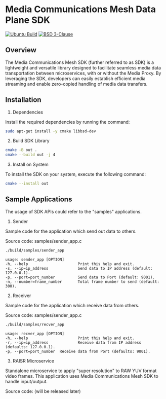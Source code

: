 # Media Communications Mesh Data Plane SDK

[![Ubuntu Build](https://github.com/OpenVisualCloud/Media-Communications-Mesh/actions/workflows/ubuntu-build.yml/badge.svg)](https://github.com/OpenVisualCloud/Media-Communications-Mesh/actions/workflows/ubuntu-build.yml)
[![BSD 3-Clause][license-img]][license]

## Overview

The Media Communications Mesh SDK (further referred to as SDK) is a lightweight and versatile library designed to facilitate seamless media data transportation between microservices, with or without the Media Proxy. By leveraging the SDK, developers can easily establish efficient media streaming and enable zero-copied handling of media data transfers.

## Installation

1. Dependencies

Install the required dependencies by running the command:

```bash
sudo apt-get install -y cmake libbsd-dev
```

2. Build SDK Library

```bash
cmake -B out .
cmake --build out -j 4
```

3. Install on System

To install the SDK on your system, execute the following command:

```bash
cmake --install out
```

## Sample Applications

The usage of SDK APIs could refer to the "samples" applications.

1. Sender

Sample code for the application which send out data to others.

Source code: samples/sender_app.c
```bash
./build/samples/sender_app
```
```text
usage: sender_app [OPTION]
-h, --help                      Print this help and exit.
-s, --ip=ip_address             Send data to IP address (default: 127.0.0.1).
-p, --port=port_number          Send data to Port (default: 9001).
-n, --number=frame_number       Total frame number to send (default: 300).
```

2. Receiver

Sample code for the application which receive data from others.

Source code: samples/sender_app.c
```bash
./build/samples/recver_app
```
```text
usage: recver_app [OPTION]
-h, --help                      Print this help and exit.
-r, --ip=ip_address             Receive data from IP address (defaults: 127.0.0.1).
-p, --port=port_number  Receive data from Port (defaults: 9001).
```

3. RAISR Microservice

Standalone microservice to apply "super resolution" to RAW YUV format video frames.
This application uses Media Communications Mesh SDK to handle input/output.

Source code: (will be released later)

<!-- References -->
[license-img]: https://img.shields.io/badge/License-BSD_3--Clause-blue.svg
[license]: https://opensource.org/license/bsd-3-clause
